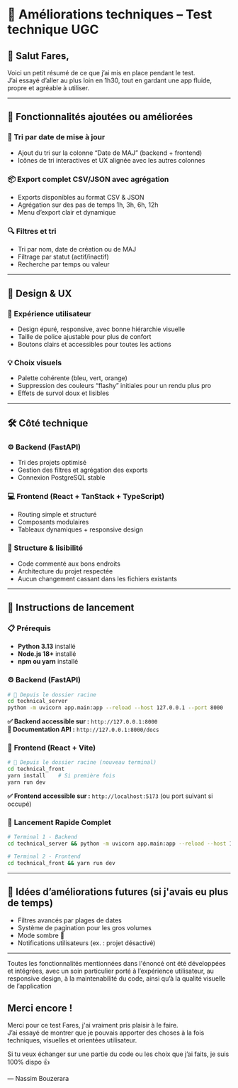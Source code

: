 # 🎯 Améliorations techniques – Test technique UGC

## 👋 Salut Fares,

Voici un petit résumé de ce que j’ai mis en place pendant le test.  
J’ai essayé d’aller au plus loin en 1h30, tout en gardant une app fluide, propre et agréable à utiliser.

---

## 🚀 Fonctionnalités ajoutées ou améliorées

### 📅 Tri par date de mise à jour
- Ajout du tri sur la colonne “Date de MAJ” (backend + frontend)
- Icônes de tri interactives et UX alignée avec les autres colonnes

### 📦 Export complet CSV/JSON avec agrégation
- Exports disponibles au format CSV & JSON
- Agrégation sur des pas de temps 1h, 3h, 6h, 12h
- Menu d’export clair et dynamique

### 🔍 Filtres et tri
- Tri par nom, date de création ou de MAJ
- Filtrage par statut (actif/inactif)
- Recherche par temps ou valeur

---

## 🎨 Design & UX

### 🎯 Expérience utilisateur
- Design épuré, responsive, avec bonne hiérarchie visuelle
- Taille de police ajustable pour plus de confort
- Boutons clairs et accessibles pour toutes les actions

### 💡 Choix visuels
- Palette cohérente (bleu, vert, orange)
- Suppression des couleurs “flashy” initiales pour un rendu plus pro
- Effets de survol doux et lisibles

---

## 🛠️ Côté technique

### ⚙️ Backend (FastAPI)
- Tri des projets optimisé
- Gestion des filtres et agrégation des exports
- Connexion PostgreSQL stable

### 💻 Frontend (React + TanStack + TypeScript)
- Routing simple et structuré
- Composants modulaires
- Tableaux dynamiques + responsive design

### 📁 Structure & lisibilité
- Code commenté aux bons endroits
- Architecture du projet respectée
- Aucun changement cassant dans les fichiers existants

---

## 🚀 Instructions de lancement

### 📋 **Prérequis**
- **Python 3.13** installé
- **Node.js 18+** installé  
- **npm ou yarn** installé

### ⚙️ **Backend (FastAPI)**
```bash
# 📁 Depuis le dossier racine
cd technical_server
python -m uvicorn app.main:app --reload --host 127.0.0.1 --port 8000
```

**✅ Backend accessible sur :** `http://127.0.0.1:8000`  
**📖 Documentation API :** `http://127.0.0.1:8000/docs`

### 🎨 **Frontend (React + Vite)**
```bash
# 📁 Depuis le dossier racine (nouveau terminal)
cd technical_front
yarn install    # Si première fois
yarn run dev
```

**✅ Frontend accessible sur :** `http://localhost:5173` (ou port suivant si occupé)

### 🔗 **Lancement Rapide Complet**
```bash
# Terminal 1 - Backend
cd technical_server && python -m uvicorn app.main:app --reload --host 127.0.0.1 --port 8000

# Terminal 2 - Frontend  
cd technical_front && yarn run dev
```

---

## 🔮 Idées d’améliorations futures (si j'avais eu plus de temps)
- Filtres avancés par plages de dates
- Système de pagination pour les gros volumes
- Mode sombre 🌙
- Notifications utilisateurs (ex. : projet désactivé)

---

Toutes les fonctionnalités mentionnées dans l'énoncé ont été développées et intégrées, avec un soin particulier porté à l’expérience utilisateur, au responsive design, à la maintenabilité du code, ainsi qu’à la qualité visuelle de l’application

##  Merci encore !


Merci pour ce test Fares, j'ai vraiment pris plaisir à le faire.  
J’ai essayé de montrer que je pouvais apporter des choses à la fois techniques, visuelles et orientées utilisateur.

Si tu veux échanger sur une partie du code ou les choix que j’ai faits, je suis 100% dispo 👍


— Nassim Bouzerara
